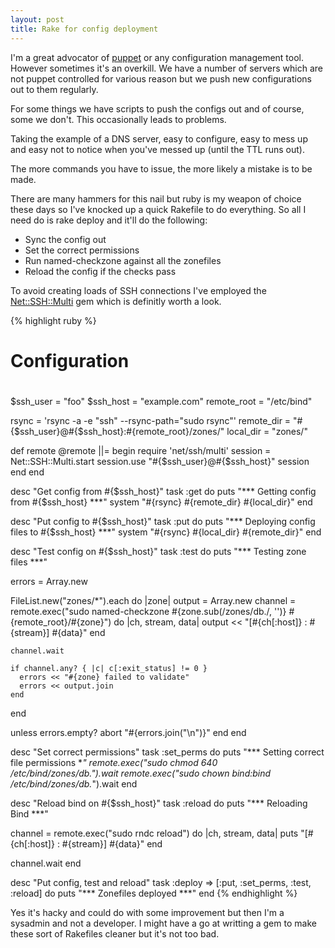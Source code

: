 ```yaml
--- 
layout: post
title: Rake for config deployment
---
```


I'm a great advocator of [puppet](http://puppetlabs.com/) or any configuration management tool. However sometimes it's an overkill. We have a number of servers which are not puppet controlled for various reason but we push new configurations out to them regularly.

For some things we have scripts to push the configs out and of course, some we don't. This occasionally leads to problems.

Taking the example of a DNS server, easy to configure, easy to mess up and easy not to notice when you've messed up (until the TTL runs out).

The more commands you have to issue, the more likely a mistake is to be made.

There are many hammers for this nail but ruby is my weapon of choice these days so I've knocked up a quick Rakefile to do everything. So all I need do is
    rake deploy
and it'll do the following:
* Sync the config out
* Set the correct permissions
* Run named-checkzone against all the zonefiles
* Reload the config if the checks pass

To avoid creating loads of SSH connections I've employed the [Net::SSH::Multi](https://github.com/jamis/net-ssh-multi) gem which is definitly worth a look.

{% highlight ruby %}
#
# Configuration
#
$ssh_user = "foo"
$ssh_host = "example.com"
remote_root = "/etc/bind"


rsync = 'rsync -a -e "ssh" --rsync-path="sudo rsync"'
remote_dir = "#{$ssh_user}@#{$ssh_host}:#{remote_root}/zones/"
local_dir  = "zones/"

def remote
  @remote ||= begin
    require 'net/ssh/multi'
    session = Net::SSH::Multi.start
    session.use "#{$ssh_user}@#{$ssh_host}"
    session
  end
end


desc "Get config from #{$ssh_host}"
task :get do
  puts "*** Getting config from #{$ssh_host} ***"
  system "#{rsync} #{remote_dir} #{local_dir}"
end

desc "Put config to #{$ssh_host}"
task :put do
  puts "*** Deploying config files to #{$ssh_host} ***"
  system "#{rsync} #{local_dir} #{remote_dir}"
end

desc "Test config on #{$ssh_host}"
task :test do
  puts "*** Testing zone files ***"

  errors = Array.new 

  FileList.new("zones/*").each do |zone|
    output = Array.new
    channel = remote.exec("sudo named-checkzone #{zone.sub(/zones\/db./, '')} #{remote_root}/#{zone}") do |ch, stream, data|
      output << "[#{ch[:host]} : #{stream}] #{data}"
    end

    channel.wait

    if channel.any? { |c| c[:exit_status] != 0 }
      errors << "#{zone} failed to validate"
      errors << output.join
    end

  end

  unless errors.empty?
    abort "#{errors.join("\n")}"
  end
end

desc "Set correct permissions"
task :set_perms do
  puts "*** Setting correct file permissions ***"
  remote.exec("sudo chmod 640 /etc/bind/zones/db.*").wait
  remote.exec("sudo chown bind:bind /etc/bind/zones/db.*").wait
end

desc "Reload bind on #{$ssh_host}"
task :reload do
  puts "*** Reloading Bind ***"

  channel = remote.exec("sudo rndc reload") do |ch, stream, data|
    puts "[#{ch[:host]} : #{stream}] #{data}"
  end

  channel.wait
end

desc "Put config, test and reload"
task :deploy => [:put, :set_perms, :test, :reload] do
  puts "*** Zonefiles deployed ***"
end
{% endhighlight %}


Yes it's hacky and could do with some improvement but then I'm a sysadmin and not a developer. I might have a go at writting a gem to make these sort of Rakefiles cleaner but it's not too bad.
